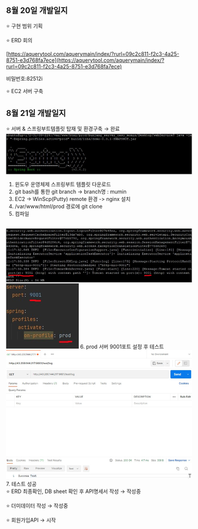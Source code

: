 ## **8월 20일 개발일지**

⭐ 구현 범위 기획

⭐ ERD 회의

[https://aquerytool.com/aquerymain/index/?rurl=09c2c811-f2c3-4a25-8751-e3d768fa7ece](https://aquerytool.com/aquerymain/index/?rurl=09c2c811-f2c3-4a25-8751-e3d768fa7ece)

비밀번호:82512i

⭐ EC2 서버 구축

## **8월 21일 개발일지**

⭐ 서버 & 스프링부트템플릿 탑재 및 환경구축 → 완료
<br>
<img src="./screenshotImage/img01.JPG">
<br>
1. 윈도우 운영체제 스프링부트 템플릿 다운로드
2. git bash를 통한 git branch -> branch명 : mumin
3. EC2 -> WinScp(Putty) remote 환경 -> nginx 설치
4. /var/www/html/prod 경로에 git clone
5. 컴파일
<br>
<img src="./screenshotImage/img02.JPG">
<img src="./screenshotImage/img03.JPG">
6. prod 서버 9001포트 설정 후 테스트
<br>
<img src="./screenshotImage/img04.JPG">
7. 테스트 성공
<br>
⭐ ERD 최종확인, DB sheet 확인 후 API명세서 작성 → 작성중

⭐ 더미데이터 작성 → 작성중

⭐ 회원가입API → 시작
